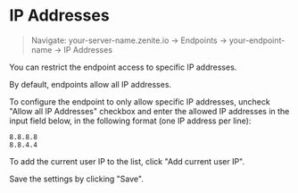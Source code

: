 # IP Addresses

> Navigate: your-server-name.zenite.io -> Endpoints -> your-endpoint-name -> IP Addresses

You can restrict the endpoint access to specific IP addresses.

By default, endpoints allow all IP addresses.

To configure the endpoint to only allow specific IP addresses, uncheck "Allow all IP Addresses" checkbox and enter the allowed IP addresses in the input field below, in the following format (one IP address per line):

```
8.8.8.8
8.8.4.4
```

To add the current user IP to the list, click "Add current user IP".

Save the settings by clicking "Save".